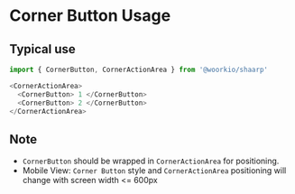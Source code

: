 # Corner Button Usage

## Typical use

```javascript
import { CornerButton, CornerActionArea } from '@woorkio/shaarp'

<CornerActionArea>
  <CornerButton> 1 </CornerButton>
  <CornerButton> 2 </CornerButton>
</CornerActionArea>
```

## Note
- `CornerButton` should be wrapped in `CornerActionArea` for positioning.
- Mobile View: `Corner Button` style and `CornerActionArea` positioning will change with screen width <= 600px